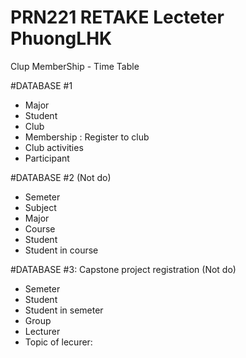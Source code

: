 #  PRN221 RETAKE Lecteter PhuongLHK
Clup MemberShip - Time Table

#DATABASE #1
- Major
- Student
- Club 
- Membership : Register to club
- Club activities
- Participant

#DATABASE #2 (Not do)
- Semeter
- Subject 
- Major 
- Course
- Student
- Student in course

#DATABASE #3: Capstone project registration (Not do)
- Semeter
- Student 
- Student in semeter
- Group
- Lecturer
- Topic of lecurer: 
